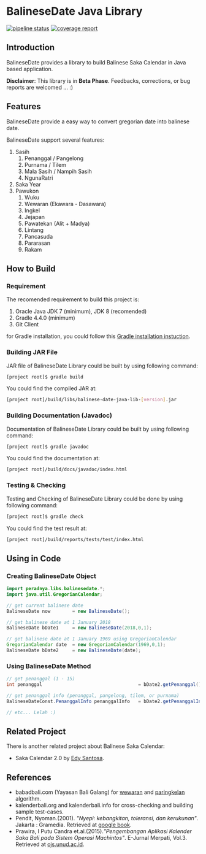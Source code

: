 # BalineseDate Java Library
[![pipeline status](https://gitlab.com/peradnya/balinese-date-java-lib/badges/master/pipeline.svg)](https://gitlab.com/peradnya/balinese-date-java-lib/commits/master)
[![coverage report](https://gitlab.com/peradnya/balinese-date-java-lib/badges/master/coverage.svg)](https://gitlab.com/peradnya/balinese-date-java-lib/commits/master)
## Introduction
BalineseDate provides a library to build Balinese Saka Calendar in Java based application. 

**Disclaimer**: This library is in **Beta Phase**. Feedbacks, corrections, or bug reports are welcomed ... :)

## Features
BalineseDate provide a easy way to convert gregorian date into balinese date. 

BalineseDate support several features:
1. Sasih
    1. Penanggal / Pangelong
    2. Purnama / Tilem
    3. Mala Sasih / Nampih Sasih
    4. NgunaRatri
2. Saka Year
3. Pawukon
    1. Wuku
    2. Wewaran (Ekawara - Dasawara)
    3. Ingkel
    4. Jejapan
    5. Pawatekan (Alit + Madya)
    6. Lintang
    7. Pancasuda
    8. Pararasan
    9. Rakam

## How to Build
### Requirement
The recomended requirement to build this project is:
1. Oracle Java JDK 7 (minimum), JDK 8 (recomended)
2. Gradle 4.4.0 (minimum)
3. Git Client

for Gradle installation, you could follow this [Gradle installation instuction](https://gradle.org/install/).

### Building JAR File
JAR file of BalineseDate Library could be built by using following command:
```sh
[project root]$ gradle build
```
You could find the compiled JAR at:
```sh
[project root]/build/libs/balinese-date-java-lib-[version].jar
```

### Building Documentation (Javadoc)
Documentation of BalineseDate Library could be built by using following command:
```sh
[project root]$ gradle javadoc
```

You could find the documentation at:
```sh
[project root]/build/docs/javadoc/index.html
```

### Testing & Checking
Testing and Checking of BalineseDate Library could be done by using following command:
```sh
[project root]$ gradle check
```

You could find the test result at:
```sh
[project root]/build/reports/tests/test/index.html
```

## Using in Code
### Creating BalineseDate Object
```java
import peradnya.libs.balinesedate.*;
import java.util.GregorianCalendar;

// get current balinese date
BalineseDate now        = new BalineseDate();

// get balinese date at 1 January 2018
BalineseDate bDate1     = new BalineseDate(2018,0,1);

// get balinese date at 1 January 1969 using GregorianCalendar
GregorianCalendar date  = new GregorianCalendar(1969,0,1);
BalineseDate bDate2     = new BalineseDate(date);

```

### Using BalineseDate Method
```java
// get penanggal (1 - 15)
int penanggal                                   = bDate2.getPenanggal();

// get penanggal info (penanggal, pangelong, tilem, or purnama)
BalineseDateConst.PenanggalInfo penanggalInfo   = bDate2.getPenanggalInfo();

// etc... Lelah :)
```

## Related Project
There is another related project about Balinese Saka Calendar:
* Saka Calendar 2.0 by [Edy Santosa](https://github.com/edysantosa/sakacalendar).

## References
* babadbali.com (Yayasan Bali Galang) for [wewaran](http://www.babadbali.com/pewarigaan/perhitungan.htm) and [paringkelan](http://www.babadbali.com/pewarigaan/paringkelan.htm) algorithm.
* kalenderbali.org and kalenderbali.info for cross-checking and building sample test-cases.
* Pendit, Nyoman.(2001). *"Nyepi: kebangkitan, toleransi, dan kerukunan"*. Jakarta : Gramedia. Retrieved at [google book](https://books.google.co.id/books?id=4ND9KPn2o8AC).
* Prawira, I Putu Candra et.al.(2015).*"Pengembangan Aplikasi Kalender Saka Bali pada Sistem Operasi Machintos"*. E-Jurnal Merpati, Vol.3. Retrieved at [ojs.unud.ac.id](https://ojs.unud.ac.id/index.php/merpati/article/view/17799/11547).